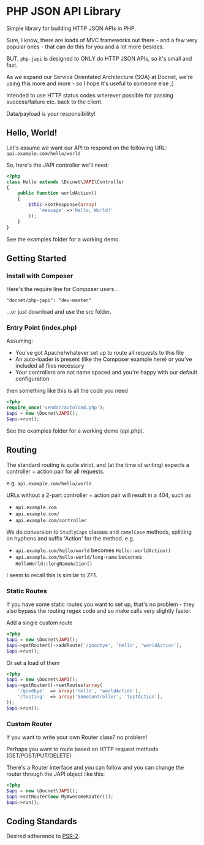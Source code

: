 # PHP JSON API Library #

Simple library for building HTTP JSON APIs in PHP.

Sure, I know, there are loads of MVC frameworks out there - and a few very popular ones - that can do this for
you and a lot more besides.

BUT, `php-japi` is designed to ONLY do HTTP JSON APIs, so it's small and fast.

As we expand our Service Orientated Architecture (SOA) at Docnet, we're using this more and more - so I hope it's useful
to someone else ;)

Intended to use HTTP status codes wherever possible for passing success/failure etc. back to the client.

Data/payload is your responsibility!

## Hello, World! ##

Let's assume we want our API to respond on the following URL: `api.example.com/hello/world`

So, here's the JAPI controller we'll need:

```php
<?php
class Hello extends \Docnet\JAPI\Controller
{
    public function worldAction()
    {
        $this->setResponse(array(
            'message' =>'Hello, World!'
        ));
    }
}
```

See the examples folder for a working demo.

## Getting Started ##

### Install with Composer ###

Here's the require line for Composer users...

`"docnet/php-japi": "dev-master"`

...or just download and use the src folder.

### Entry Point (index.php) ###

Assuming:

- You've got Apache/whatever set up to route all requests to this file
- An auto-loader is present (like the Composer example here) or you've included all files necessary
- Your controllers are not name spaced and you're happy with our default configuration

then something like this is all the code you need

```php
<?php
require_once('vendor/autoload.php');
$api = new \Docnet\JAPI();
$api->run();
```

See the examples folder for a working demo (api.php).

## Routing ##

The standard routing is quite strict, and (at the time ot writing) expects a controller + action pair for all requests.

e.g. `api.example.com/hello/world`

URLs without a 2-part controller + action pair will result in a 404, such as

- `api.example.com`
- `api.example.com/`
- `api.example.com/controller`

We do conversion to `StudlyCaps` classes and `camelCase` methods, splitting on hyphens and suffix 'Action' for the
method. e.g.

- `api.example.com/hello/world` becomes `Hello::worldAction()`
- `api.example.com/hello-world/long-name` becomes `HelloWorld::longNameAction()`

I seem to recall this is similar to ZF1.

### Static Routes ###

If you have some static routes you want to set up, that's no problem - they also bypass the routing regex code
and so make calls very slightly faster.

Add a single custom route

```php
<?php
$api = new \Docnet\JAPI();
$api->getRouter()->addRoute('/goodbye', 'Hello', 'worldAction');
$api->run();
```

Or set a load of them

```php
<?php
$api = new \Docnet\JAPI();
$api->getRouter()->setRoutes(array(
    '/goodbye'  => array('Hello', 'worldAction'),
    '/testing'  => array('SomeController', 'testAction'),
));
$api->run();
```

### Custom Router ###

If you want to write your own Router class? no problem!

Perhaps you want to route based on HTTP request methods (GET/POST/PUT/DELETE).

There's a Router interface and you can follow and you can change the router through the JAPI object like this:

```php
<?php
$api = new \Docnet\JAPI();
$api->setRouter(new MyAwesomeRouter());
$api->run();
```

## Coding Standards ##

Desired adherence to [PSR-2](https://github.com/php-fig/fig-standards/blob/master/accepted/PSR-2-coding-style-guide.md).
